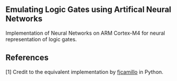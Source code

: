 ## Emulating Logic Gates using Artifical Neural Networks

Implementation of Neural Networks on ARM Cortex-M4 for neural representation of logic gates.

## References
[1] Credit to the equivalent implementation by [fjcamillo](https://github.com/fjcamillo/Neural-Representation-of-Logic-Functions/blob/master/Logic.py)
in Python. 
